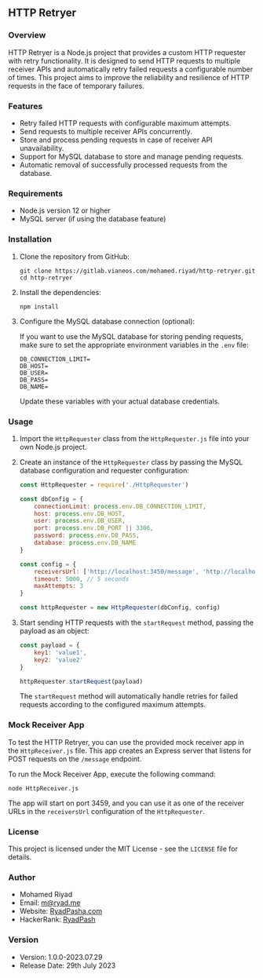 ## HTTP Retryer

### Overview

HTTP Retryer is a Node.js project that provides a custom HTTP requester with retry functionality. It is designed to send HTTP requests to multiple receiver APIs and automatically retry failed requests a configurable number of times. This project aims to improve the reliability and resilience of HTTP requests in the face of temporary failures.

### Features

-   Retry failed HTTP requests with configurable maximum attempts.
-   Send requests to multiple receiver APIs concurrently.
-   Store and process pending requests in case of receiver API unavailability.
-   Support for MySQL database to store and manage pending requests.
-   Automatic removal of successfully processed requests from the database.

### Requirements

-   Node.js version 12 or higher
-   MySQL server (if using the database feature)

### Installation

1. Clone the repository from GitHub:

    ```shell
    git clone https://gitlab.vianeos.com/mohamed.riyad/http-retryer.git
    cd http-retryer
    ```

2. Install the dependencies:

    ```shell
    npm install
    ```

3. Configure the MySQL database connection (optional):

    If you want to use the MySQL database for storing pending requests, make sure to set the appropriate environment variables in the `.env` file:

    ```.env
    DB_CONNECTION_LIMIT=
    DB_HOST=
    DB_USER=
    DB_PASS=
    DB_NAME=
    ```

    Update these variables with your actual database credentials.

### Usage

1. Import the `HttpRequester` class from the `HttpRequester.js` file into your own Node.js project.

2. Create an instance of the `HttpRequester` class by passing the MySQL database configuration and requester configuration:

    ```javascript
    const HttpRequester = require('./HttpRequester')

    const dbConfig = {
        connectionLimit: process.env.DB_CONNECTION_LIMIT,
        host: process.env.DB_HOST,
        user: process.env.DB_USER,
        port: process.env.DB_PORT || 3306,
        password: process.env.DB_PASS,
        database: process.env.DB_NAME
    }

    const config = {
        receiversUrl: ['http://localhost:3450/message', 'http://localhost:3459/message'],
        timeout: 5000, // 5 seconds
        maxAttempts: 3
    }

    const httpRequester = new HttpRequester(dbConfig, config)
    ```

3. Start sending HTTP requests with the `startRequest` method, passing the payload as an object:

    ```javascript
    const payload = {
        key1: 'value1',
        key2: 'value2'
    }

    httpRequester.startRequest(payload)
    ```

    The `startRequest` method will automatically handle retries for failed requests according to the configured maximum attempts.

### Mock Receiver App

To test the HTTP Retryer, you can use the provided mock receiver app in the `HttpReceiver.js` file. This app creates an Express server that listens for POST requests on the `/message` endpoint.

To run the Mock Receiver App, execute the following command:

```
node HttpReceiver.js
```

The app will start on port 3459, and you can use it as one of the receiver URLs in the `receiversUrl` configuration of the `HttpRequester`.

### License

This project is licensed under the MIT License - see the `LICENSE` file for details.

### Author

-   Mohamed Riyad
-   Email: [m@ryad.me](mailto:m@ryad.me)
-   Website: [RyadPasha.com](https://RyadPasha.com)
-   HackerRank: [RyadPash](https://hackerrank.com/RyadPasha)

### Version

-   Version: 1.0.0-2023.07.29
-   Release Date: 29th July 2023
